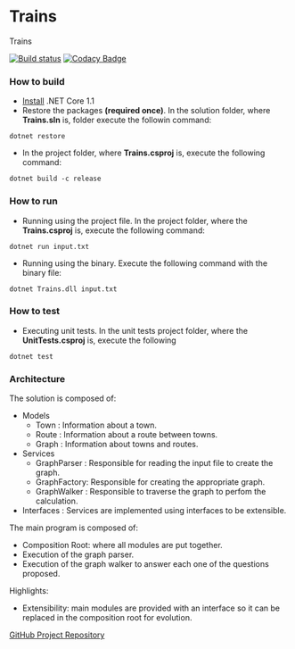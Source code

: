 # Trains

Trains

[![Build status](https://ci.appveyor.com/api/projects/status/mlp1dcqkymkkpd7w?svg=true)](https://ci.appveyor.com/project/mstama/trains)
[![Codacy Badge](https://api.codacy.com/project/badge/Grade/0178af2880644d9ab370d9357010a933)](https://www.codacy.com/app/marcostamashiro/Trains?utm_source=github.com&amp;utm_medium=referral&amp;utm_content=mstama/Trains&amp;utm_campaign=Badge_Grade)

### How to build

* [Install](https://www.microsoft.com/net/download/core#/current) .NET Core 1.1 
* Restore the packages **(required once)**. In the solution folder, where **Trains.sln** is, folder execute the followin command:

```
dotnet restore
```

* In the project folder, where **Trains.csproj** is, execute the following command: 

```
dotnet build -c release
```
### How to run

* Running using the project file. In the project folder, where the **Trains.csproj** is, execute the following command: 

```
dotnet run input.txt
```

* Running using the binary. Execute the following command with the binary file:

```
dotnet Trains.dll input.txt
```
### How to test

* Executing unit tests. In the unit tests project folder, where the **UnitTests.csproj** is, execute the following

```
dotnet test
```

### Architecture

The solution is composed of:

* Models
    * Town        : Information about a town.
    * Route       : Information about a route between towns.
    * Graph       : Information about towns and routes.
* Services
    * GraphParser : Responsible for reading the input file to create the graph.
    * GraphFactory: Responsible for creating the appropriate graph.
    * GraphWalker : Responsible to traverse the graph to perfom the calculation.
* Interfaces      : Services are implemented using interfaces to be extensible.

The main program is composed of:

* Composition Root: where all modules are put together.
* Execution of the graph parser.
* Execution of the graph walker to answer each one of the questions proposed.

Highlights:
* Extensibility: main modules are provided with an interface so it can be replaced in the composition root for evolution.

[GitHub Project Repository](https://github.com/mstama/Trains)
